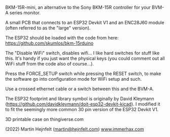 BKM-15R-mini, an alternative to the Sony BKM-15R controller for your BVM-A series monitor.

A small PCB that connects to an ESP32 Devkit V1 and an ENC28J60 module (often referred to as the "large" version).

The ESP32 should be loaded with the code from here: https://github.com/skumlos/bkm-15rduino

The "Disable WiFi" switch, disables wifi... I like hard switches for stuff like this.
It's handy if you just want the physical keys (you could comment out all WiFi stuff from the code also of course...).

Press the FORCE_SETUP switch while pressing the RESET switch, to make the software go into configuration mode for WiFi setup and such.

Use a crossed ethernet cable or a switch between this and the BVM-A.

The ESP32 footprint and library symbol is originally by David Kleymann (https://github.com/davidkleymann/doit-esp32-devkit-kicad).
I modified it to fit the seemingly more common 30 pin version of the ESP32 Devkit V1.

3D printable case on thingiverse.com

(2022) Martin Hejnfelt (martin@hejnfelt.com)
www.immerhax.com

